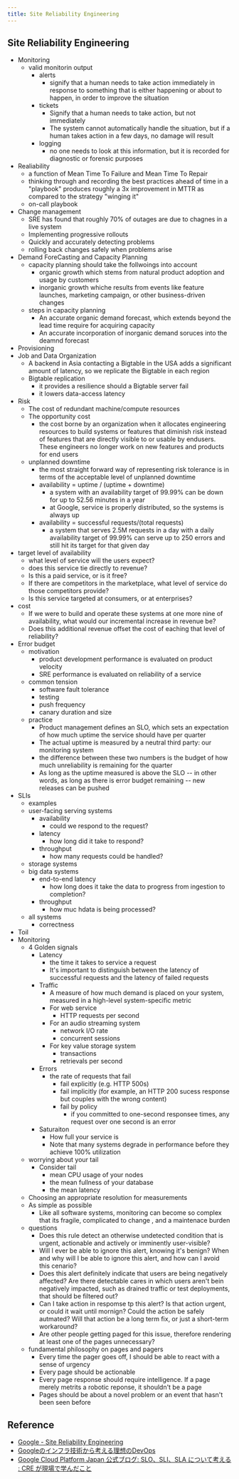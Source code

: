 ```yaml
---
title: Site Reliability Engineering
---
```


## Site Reliability Engineering


* Monitoring
    * valid monitorin output
        * alerts
            * signify that a human needs to take action immediately in response to something that is either happening or about to happen, in order to improve the situation
        * tickets
            * Signify that a human needs to take action, but not immediately
            * The system cannot automatically handle the situation, but if a human takes action in a few days, no damage will result
        * logging
            * no one needs to look at this information, but it is recorded for diagnostic or forensic purposes
* Realiability
    * a function of Mean Time To Failure and Mean Time To Repair
    * thinking through and recording the best practices ahead of time in a "playbook" produces roughly a 3x improvement in MTTR as compared to the strategy "winging it"
    * on-call playbook
* Change management
    * SRE has found that roughly 70% of outages are due to chagnes in a live system
    * Implementing progressive rollouts
    * Quickly and accurately detecting problems
    * rolling back changes safely when problems arise
* Demand ForeCasting and Capacity Planning
    * capacity planning should take the follwoings into account
        * organic growth which stems from natural product adoption and usage by customers
        * inorganic growth whiche results from events like feature launches, marketing campaign, or other business-driven changes
    * steps in capacity planning
        * An accurate organic demand forecast, which extends beyond the lead time require for acquiring capacity
        * An accurate incorporation of inorganic demand soruces into the deamnd forecast
* Provisioning
* Job and Data Organization
    * A backend in Asia contacting a Bigtable in the USA adds a significant amount of latency, so we replicate the Bigtable in each region
    * Bigtable replication
        * it provides a resilience should a Bigtable server fail
        * it lowers data-access latency
* Risk
    * The cost of redundant machine/compute resources
    * The opportunity cost
        * the cost borne by an organization when it allocates engineering resources to build systems or features that diminish risk instead of features that are directly visible to or usable by endusers. These engineers no longer work on new features and products for end users
    * unplanned downtime
        * the most straight forward way of representing risk tolerance is in terms of the acceptable level of unplanned downtime
        * availability = uptime / (uptime + downtime)
            * a system with an availability target of 99.99% can be down for up to 52.56 minutes in a year
            * at Google, service is properly distributed, so the systems is always up
        * availability = successful requests/(total requests)
            * a system that serves 2.5M requests in a day with a daily availability target of 99.99% can serve up to 250 errors and still hit its target for that given day
* target level of availability
    * what level of service will the users expect?
    * does this service tie directly to revenue?
    * Is this a paid service, or is it free?
    * If there are competitors in the marketplace, what level of service do those competitors provide?
    * Is this service targeted at consumers, or at enterprises?
* cost
    * If we were to build and operate these systems at one more nine of availability, what would our incremental increase in revenue be?
    * Does this additional revenue offset the cost of eaching that level of reliability?
* Error budget
    * motivation
        * product development performance is evaluated on product velocity
        * SRE performance is evaluated on reliability of a service
    * common tension
        * software fault tolerance
        * testing
        * push frequency
        * canary duration and size
    * practice
        * Product management defines an SLO, which sets an expectation of how much uptime the service should have per quarter
        * The actual uptime is measured by a neutral third party: our monitoring system
        * the difference between these two numbers is the budget of how much unreliability is remaining for the quarter
        * As long as the uptime measured is above the SLO -- in other words, as long as there is error budget remaining -- new releases can be pushed
* SLIs
    * examples
    * user-facing serving systems
        * availability
            * could we respond to the request?
        * latency
            * how long did it take to respond?
        * throughput
            * how many requests could be handled?
    * storage systems
    * big data systems
        * end-to-end latency
            * how long does it take the data to progress from ingestion to completion?
        * throughput
            * how muc hdata is being processed?
    * all systems
        * correctness
* Toil
* Monitoring
    * 4 Golden signals
        * Latency
            * the time it takes to service a request
            * It's important to distinguish between the latency of successful requests and the latency of failed requests
        * Traffic
            * A measure of how much demand is placed on your system, measured in a high-level system-specific metric
            * For web service
                * HTTP requests per second
            * For an audio streaming system
                * network I/O rate
                * concurrent sessions
            * For key value storage system
                * transactions
                * retrievals per second
        * Errors
            * the rate of requests that fail
                * fail explicitly (e.g. HTTP 500s)
                * fail implicitly (for example, an HTTP 200 sucess response but couples with the wrong content)
                * fail by policy
                    * if you committed to one-second responsee times, any request over one second is an error
        * Saturaiton
            * How full your service is
            * Note that many systems degrade in performance before they achieve 100% utilization
    * worrying about your tail
        * Consider tail
            * mean CPU usage of your nodes
            * the mean fullness of your database
            * the mean latency
    * Choosing an appropriate resolution for measurements
    * As simple as possible
        * Like all software systems, monitoring can become so complex that its fragile, complicated to change , and a maintenace burden
    * questions
        * Does this rule detect an otherwise undetected condition that is urgent, actionable and actively or imminently user-visible?
        * Will I ever be able to ignore this alert, knowing it's benign? When and why will I be able to ignore this alert, and how can I avoid this cenario?
        * Does this alert definitely indicate that users are being negatively affected? Are there detectable cares in which users aren't bein negatively impacted, such as drained traffic or test deployments, that should be filtered out?
        * Can I take action in respomse tp this alert? Is that action urgent, or could it wait until mornign? Could the action be safely autmated? Will that action be a long term fix, or just a short-term workaround?
        * Are other people getting paged for this issue, therefore rendering at least one of the pages unnecessary?
    * fundamental philosophy on pages and pagers
        * Every time the pager goes off, I should be able to react with a sense of urgency
        * Every page should be actionable
        * Every page response should require intelligence. If a page merely metrits a robotic reponse, it shouldn't be a page
        * Pages should be about a novel problem or an event that hasn't been seen before


## Reference
* [Google - Site Reliability Engineering](https://landing.google.com/sre/book/chapters/software-engineering-in-sre.html)
* [Googleのインフラ技術から考える理想のDevOps](https://www.slideshare.net/enakai/googledevops)
* [Google Cloud Platform Japan 公式ブログ: SLO、SLI、SLA について考える : CRE が現場で学んだこと](https://cloudplatform-jp.googleblog.com/2017/02/availability-part-deux-CRE-life-lessons.html)

